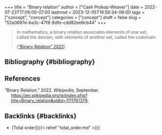 +++
title = "Binary relation"
author = ["Cash Prokop-Weaver"]
date = 2022-07-23T17:06:00-07:00
lastmod = 2023-12-05T19:56:34-08:00
tags = ["concept", "concept"]
categories = ["concept"]
draft = false
slug = "52a0697e-ba3c-47f8-8dfe-cdd82ee6cb44"
+++

> In mathematics, a binary relation associates elements of one set, called the domain, with elements of another set, called the codomain.
>
> (<a href="#citeproc_bib_item_1">“Binary Relation” 2022</a>)


## Bibliography {#bibliography}

## References

<style>.csl-entry{text-indent: -1.5em; margin-left: 1.5em;}</style><div class="csl-bib-body">
  <div class="csl-entry"><a id="citeproc_bib_item_1"></a>“Binary Relation.” 2022. <i>Wikipedia</i>, September. <a href="https://en.wikipedia.org/w/index.php?title=Binary_relation&oldid=1111761379">https://en.wikipedia.org/w/index.php?title=Binary_relation&#38;oldid=1111761379</a>.</div>
</div>


## Backlinks {#backlinks}

-   [Total order]({{< relref "total_order.md" >}})
